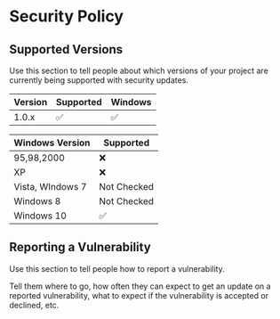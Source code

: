 # Security Policy

## Supported Versions

Use this section to tell people about which versions of your project are
currently being supported with security updates.

| Version | Supported          | Windows
| ------- | ------------------ | ----------------------
| 1.0.x   | :white_check_mark: | :white_check_mark:


| Windows Version   |  Supported            
| ----------------  | ------------------                      
|   95,98,2000      |    :x:  
|      XP           |    :x:
|  Vista, WIndows 7 |    Not Checked
|     Windows 8     |    Not Checked
|    Windows 10     |   :white_check_mark:



## Reporting a Vulnerability

Use this section to tell people how to report a vulnerability.

Tell them where to go, how often they can expect to get an update on a
reported vulnerability, what to expect if the vulnerability is accepted or
declined, etc.
